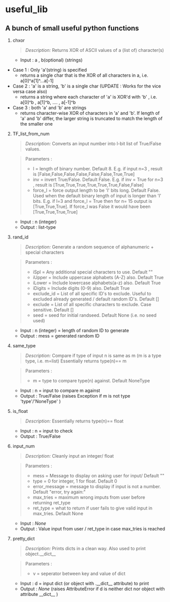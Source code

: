 # useful_lib
## A bunch of small useful python functions

1.  chxor
    > _Description:_ Returns XOR of ASCII values of a (list of) character(s)
    - Input : a , b(optional) (strings)
   - Case 1 : Only 'a'(string) is specified
     *  returns a single char that is the XOR of all characters in a, i.e. a[0]^a[1]^...a[-1]
   - Case 2 : 'a' is a  string, 'b' is a single char (UPDATE : Works for the vice versa case also)
     *  returns a string where each character of 'a' is XOR'd with 'b' , i.e. a[0]^b , a[1]^b, .... , a[-1]^b
   - Case 3 : both 'a' and 'b' are strings
     *  returns character-wise XOR of characters in 'a' and 'b'. If length of 'a' and 'b' differ, the larger string is truncated to match the length of the smaller one

2.  TF_list_from_num
    > _Description:_ Converts an input number into l-bit list of True/False values. 
    
    > Parameters :
    > * l = length of binary number. Default 8. E.g. if input n=3 , result is [False,False,False,False,False,False,True,True]
    > * inv = invert True/False. Default False. E.g. if inv = True for n=3 , result is [True,True,True,True,True,True,False,False]
    > * force_l = force output length to be 'l' bits long. Default False. Used when the default binary length of input is longer than 'l' bits. E.g. if l=3 and force_l = True then for n= 15 output is  [True,True,True]. If force_l was False it would have been [True,True,True,True] 
     - Input : n (integer)
     - Output : list-type 

3.  rand_id
    > _Description:_ Generate a random sequence of alphanumeric + special characters 
    
    > Parameters :
    > * iSpl = Any additional special characters to use. Default ""
    > * iUpper = Include uppercase alphabets (A-Z) also. Default True
    > * iLower = Include lowercase alphabets(a-z) also. Default True
    > * iDigits = Include digits (0-9) also. Default True
    > * exclude_id = List of all specific ID's to exclude. Useful to excluded already generated / default random ID's. Default []
    > * exclude = List of all specific characters to exclude. Case sensitive. Default []
    > * seed = seed for initial randseed. Default None (i.e. no seed used)
     - Input : n (integer) = length of random ID to generate
     - Output : mess = generated random ID

4.  same_type
    > _Description:_ Compare if type of input n is same as m (m is a type type, i.e. m=list) Essentially returns type(n)== m
    
    > Parameters :
    > * m = type to compare type(n) against. Default NoneType
     - Input : n = input to compare m against
     - Output : True/False (raises Exception if m is not type 'type'/'NoneType' )

5.  is_float
    > _Description:_ Essentially returns type(n)== float
     - Input : n = input to check
     - Output : True/False 

6.  input_num
    > _Description:_  Cleanly input an integer/ float
    
    > Parameters :
    > * mess = Message to display on asking user for input/ Default ""
    > * type = 0 for integer, 1 for float. Default 0
    > * error_message = message to display if input is not a number. Default "error, try again:"
    > * max_tries = maximum wrong imputs from user before returning ret_type
    > * ret_type = what to return if user fails to give valid input in max_tries. Default None
     - Input : _None_
     - Output : Value input from user / ret_type in case max_tries is reached

7.  pretty_dict
    > _Description:_ Prints dicts in a clean way. Also used to print object.\_\_dict\_\_
    
    > Parameters :
    > * v = seperator between key and value of dict
     - Input : d = input dict (or object with .\_\_dict\_\_ attribute) to print
     - Output : _None_ (raises AttributeError if d is neither dict nor object with attribute \_\_dict\_\_ )



